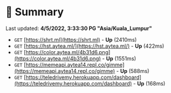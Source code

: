 # 📖 Summary
Last updated: **4/5/2022, 3:33:30 PG "Asia/Kuala_Lumpur"**

- `GET` [https://shrt.ml](https://shrt.ml) - **Up** (2410ms)
- `GET` [https://hst.aytea.ml/](https://hst.aytea.ml/) - **Up** (422ms)
- `GET` [https://color.aytea.ml/4b31d6.png](https://color.aytea.ml/4b31d6.png) - **Up** (1551ms)
- `GET` [https://memeapi.aytea14.repl.co/gimme](https://memeapi.aytea14.repl.co/gimme) - **Up** (588ms)
- `GET` [https://teledrivemy.herokuapp.com/dashboard](https://teledrivemy.herokuapp.com/dashboard) - **Up** (168ms)
